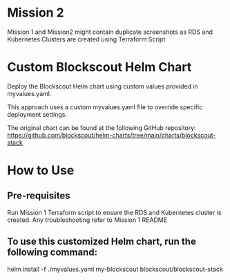 # Mission 2

Mission 1 and Mission2 might contain duplicate screenshots as RDS and Kubernetes Clusters are created using Terraform Script

# Custom Blockscout Helm Chart

Deploy the Blockscout Helm chart using custom values provided in myvalues.yaml.

This approach uses a custom myvalues.yaml file to override specific deployment settings.

The original chart can be found at the following GitHub repository: https://github.com/blockscout/helm-charts/tree/main/charts/blockscout-stack

# How to Use

## Pre-requisites

Run Mission 1 Terraform script to ensure the RDS and Kubernetes cluster is created. Any troubleshooting refer to Mission 1 README

## To use this customized Helm chart, run the following command:

helm install -f ./myvalues.yaml my-blockscout blockscout/blockscout-stack 
